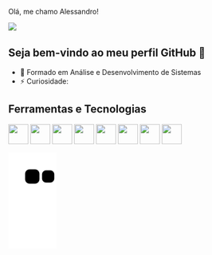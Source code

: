 Olá, me chamo Alessandro!
<div>
<a href="https://www.linkedin.com/in/alessandro-g-leonardo/" target="_blank"><img src="https://img.shields.io/badge/-LinkedIn-%230077B5?style=for-the-badge&logo=linkedin&logoColor=white" target="_blank"></a>   
</div>



## Seja bem-vindo ao meu perfil GitHub 👋

- 🔭 Formado em Análise e Desenvolvimento de Sistemas
- ⚡ Curiosidade: 


## Ferramentas e Tecnologias

<div>
<img src="https://cdn.jsdelivr.net/gh/devicons/devicon/icons/wordpress/wordpress-plain-wordmark.svg" width="40" height="40"/>
<img src="https://cdn.jsdelivr.net/gh/devicons/devicon/icons/microsoftsqlserver/microsoftsqlserver-plain-wordmark.svg" width="40" height="40"/>
<img src="https://cdn.jsdelivr.net/gh/devicons/devicon/icons/html5/html5-plain-wordmark.svg" width="40" height="40"/>
<img src="https://cdn.jsdelivr.net/gh/devicons/devicon/icons/css3/css3-plain-wordmark.svg" width="40" height="40"/>
<img src="https://cdn.jsdelivr.net/gh/devicons/devicon/icons/docker/docker-plain-wordmark.svg" width="40" height="40"/>
<img src="https://cdn.jsdelivr.net/gh/devicons/devicon/icons/javascript/javascript-original.svg" width="40" height="40"/>
<img src="https://cdn.jsdelivr.net/gh/devicons/devicon/icons/linux/linux-original.svg" width="40" height="40"/>
<img src="https://cdn.jsdelivr.net/gh/devicons/devicon/icons/azure/azure-original.svg" width="40" height="40"/>
</div>


![Snake animation](https://github.com/Alessandro-Giovani/Alessandro-Giovani/blob/output/github-contribution-grid-snake.svg)

